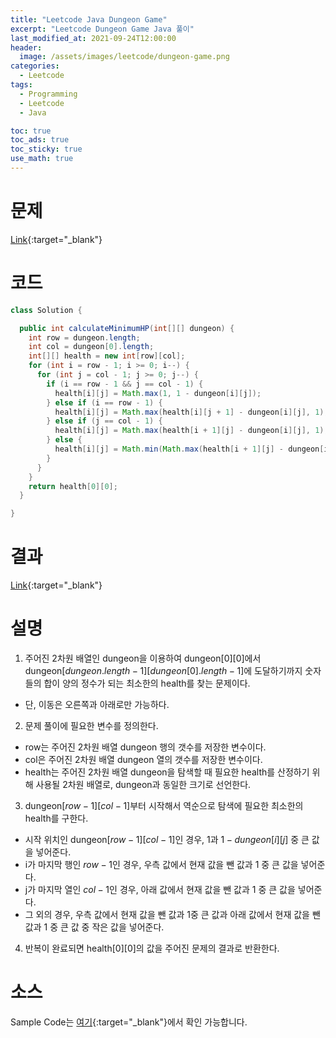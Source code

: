 ```yaml
---
title: "Leetcode Java Dungeon Game"
excerpt: "Leetcode Dungeon Game Java 풀이"
last_modified_at: 2021-09-24T12:00:00
header:
  image: /assets/images/leetcode/dungeon-game.png
categories:
  - Leetcode
tags:
  - Programming
  - Leetcode
  - Java

toc: true
toc_ads: true
toc_sticky: true
use_math: true
---
```

# 문제
[Link](https://leetcode.com/problems/dungeon-game/){:target="_blank"}

# 코드
```java
class Solution {

  public int calculateMinimumHP(int[][] dungeon) {
    int row = dungeon.length;
    int col = dungeon[0].length;
    int[][] health = new int[row][col];
    for (int i = row - 1; i >= 0; i--) {
      for (int j = col - 1; j >= 0; j--) {
        if (i == row - 1 && j == col - 1) {
          health[i][j] = Math.max(1, 1 - dungeon[i][j]);
        } else if (i == row - 1) {
          health[i][j] = Math.max(health[i][j + 1] - dungeon[i][j], 1);
        } else if (j == col - 1) {
          health[i][j] = Math.max(health[i + 1][j] - dungeon[i][j], 1);
        } else {
          health[i][j] = Math.min(Math.max(health[i + 1][j] - dungeon[i][j], 1), Math.max(health[i][j + 1] - dungeon[i][j], 1));
        }
      }
    }
    return health[0][0];
  }

}
```

# 결과
[Link](https://leetcode.com/submissions/detail/559997771/){:target="_blank"}

# 설명
1. 주어진 2차원 배열인 dungeon을 이용하여 dungeon[0][0]에서 dungeon[$dungeon.length - 1$][$dungeon[0].length - 1$]에 도달하기까지 숫자들의 합이 양의 정수가 되는 최소한의 health를 찾는 문제이다.
- 단, 이동은 오른쪽과 아래로만 가능하다.

2. 문제 풀이에 필요한 변수를 정의한다.
- row는 주어진 2차원 배열 dungeon 행의 갯수를 저장한 변수이다.
- col은 주어진 2차원 배열 dungeon 열의 갯수를 저장한 변수이다.
- health는 주어진 2차원 배열 dungeon을 탐색할 때 필요한 health를 산정하기 위해 사용될 2차원 배열로, dungeon과 동일한 크기로 선언한다.

3. dungeon[$row - 1$][$col - 1$]부터 시작해서 역순으로 탐색에 필요한 최소한의 health를 구한다.
- 시작 위치인 dungeon[$row - 1$][$col - 1$]인 경우, 1과 $1 - dungeon[i][j]$ 중 큰 값을 넣어준다.
- i가 마지막 행인 $row - 1$인 경우, 우측 값에서 현재 값을 뺀 값과 1 중 큰 값을 넣어준다.
- j가 마지막 열인 $col - 1$인 경우, 아래 값에서 현재 값을 뺀 값과 1 중 큰 값을 넣어준다.
- 그 외의 경우, 우측 값에서 현재 값을 뺀 값과 1중 큰 값과 아래 값에서 현재 값을 뺀 값과 1 중 큰 값 중 작은 값을 넣어준다.

4. 반복이 완료되면 health[0][0]의 값을 주어진 문제의 결과로 반환한다.

# 소스
Sample Code는 [여기](https://github.com/GracefulSoul/leetcode/blob/master/src/main/java/gracefulsoul/problems/DungeonGame.java){:target="_blank"}에서 확인 가능합니다.
